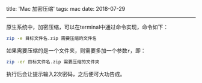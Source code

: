 title: 'Mac 加密压缩'
tags: mac
date: 2018-07-29

---

原生系统中，加密压缩，可以在terminal中通过命令实现，命令如下：

```bash
zip -e 目标文件名.zip 需要压缩的文件名
```

如果需要压缩的是一个文件夹，则需要多加一个参数`r`，即：

```bash
zip -er 目标文件名.zip 需要压缩的文件夹
```



执行后会让提示输入2次密码，之后便可大功告成。

